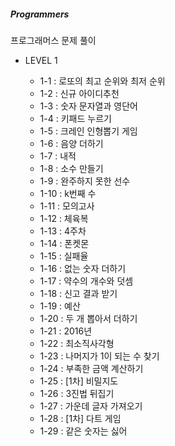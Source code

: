 ##### Programmers
프로그래머스 문제 풀이

* LEVEL 1

  - 1-1 : 로또의 최고 순위와 최저 순위
  - 1-2 : 신규 아이디추천
  - 1-3 : 숫자 문자열과 영단어
  - 1-4 : 키패드 누르기
  - 1-5 : 크레인 인형뽑기 게임
  - 1-6 : 음양 더하기
  - 1-7 : 내적
  - 1-8 : 소수 만들기
  - 1-9 : 완주하지 못한 선수
  - 1-10 : k번째 수
  - 1-11 : 모의고사
  - 1-12 : 체육복
  - 1-13 : 4주차
  - 1-14 : 폰켓몬
  - 1-15 : 실패율
  - 1-16 : 없는 숫자 더하기
  - 1-17 : 약수의 개수와 덧셈
  - 1-18 : 신고 결과 받기
  - 1-19 : 예산
  - 1-20 : 두 개 뽑아서 더하기
  - 1-21 : 2016년
  - 1-22 : 최소직사각형
  - 1-23 : 나머지가 1이 되는 수 찾기
  - 1-24 : 부족한 금액 계산하기
  - 1-25 : [1차] 비밀지도
  - 1-26 : 3진법 뒤집기
  - 1-27 : 가운데 글자 가져오기
  - 1-28 : [1차] 다트 게임
  - 1-29 : 같은 숫자는 싫어 
